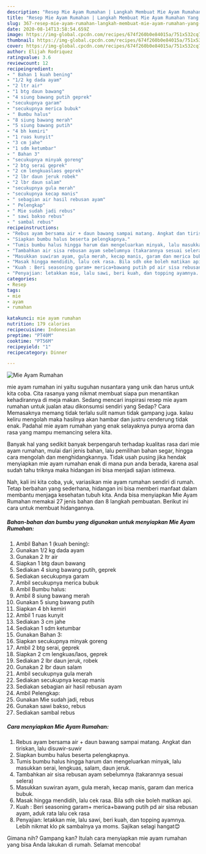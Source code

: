 ```yaml
---
description: "Resep Mie Ayam Rumahan | Langkah Membuat Mie Ayam Rumahan Yang Mudah Dan Praktis"
title: "Resep Mie Ayam Rumahan | Langkah Membuat Mie Ayam Rumahan Yang Mudah Dan Praktis"
slug: 367-resep-mie-ayam-rumahan-langkah-membuat-mie-ayam-rumahan-yang-mudah-dan-praktis
date: 2020-08-14T13:58:54.659Z
image: https://img-global.cpcdn.com/recipes/674f260b0e84015a/751x532cq70/mie-ayam-rumahan-foto-resep-utama.jpg
thumbnail: https://img-global.cpcdn.com/recipes/674f260b0e84015a/751x532cq70/mie-ayam-rumahan-foto-resep-utama.jpg
cover: https://img-global.cpcdn.com/recipes/674f260b0e84015a/751x532cq70/mie-ayam-rumahan-foto-resep-utama.jpg
author: Elijah Rodriquez
ratingvalue: 3.6
reviewcount: 12
recipeingredient:
- " Bahan 1 kuah bening"
- "1/2 kg dada ayam"
- "2 ltr air"
- "1 btg daun bawang"
- "4 siung bawang putih geprek"
- "secukupnya garam"
- "secukupnya merica bubuk"
- " Bumbu halus"
- "8 siung bawang merah"
- "5 siung bawang putih"
- "4 bh kemiri"
- "1 ruas kunyit"
- "3 cm jahe"
- "1 sdm ketumbar"
- " Bahan 3"
- "secukupnya minyak goreng"
- "2 btg serai geprek"
- "2 cm lengkuaslaos geprek"
- "2 lbr daun jeruk robek"
- "2 lbr daun salam"
- "secukupnya gula merah"
- "secukupnya kecap manis"
- " sebagian air hasil rebusan ayam"
- " Pelengkap"
- " Mie sudah jadi rebus"
- " sawi bakso rebus"
- " sambal rebus"
recipeinstructions:
- "Rebus ayam bersama air + daun bawang sampai matang. Angkat dan tiriskan, lalu disuwir-suwir"
- "Siapkan bumbu halus beserta pelengkapnya."
- "Tumis bumbu halus hingga harum dan mengeluarkan minyak, lalu masukkan serai, lengkuas, salam, daun jeruk."
- "Tambahkan air sisa rebusan ayam sebelumnya (takarannya sesuai selera)"
- "Masukkan suwiran ayam, gula merah, kecap manis, garam dan merica bubuk."
- "Masak hingga mendidih, lalu cek rasa. Bila sdh oke boleh matikan api."
- "Kuah : Beri seasoning garam+ merica+bawang putih pd air sisa rebusan ayam, aduk rata lalu cek rasa"
- "Penyajian: letakkan mie, lalu sawi, beri kuah, dan topping ayamnya. Lebih nikmat klo pk sambalnya ya moms. Sajikan selagi hangat😊"
categories:
- Resep
tags:
- mie
- ayam
- rumahan

katakunci: mie ayam rumahan 
nutrition: 179 calories
recipecuisine: Indonesian
preptime: "PT40M"
cooktime: "PT56M"
recipeyield: "1"
recipecategory: Dinner

---
```



![Mie Ayam Rumahan](https://img-global.cpcdn.com/recipes/674f260b0e84015a/751x532cq70/mie-ayam-rumahan-foto-resep-utama.jpg)


mie ayam rumahan ini yaitu suguhan nusantara yang unik dan harus untuk kita coba. Cita rasanya yang nikmat membuat siapa pun menantikan kehadirannya di meja makan.
Sedang mencari inspirasi resep mie ayam rumahan untuk jualan atau dikonsumsi sendiri yang Sedap? Cara Memasaknya memang tidak terlalu sulit namun tidak gampang juga. kalau keliru mengolah maka hasilnya akan hambar dan justru cenderung tidak enak. Padahal mie ayam rumahan yang enak selayaknya punya aroma dan rasa yang mampu memancing selera kita.

Banyak hal yang sedikit banyak berpengaruh terhadap kualitas rasa dari mie ayam rumahan, mulai dari jenis bahan, lalu pemilihan bahan segar, hingga cara mengolah dan menghidangkannya. Tidak usah pusing jika hendak menyiapkan mie ayam rumahan enak di mana pun anda berada, karena asal sudah tahu triknya maka hidangan ini bisa menjadi sajian istimewa.




Nah, kali ini kita coba, yuk, variasikan mie ayam rumahan sendiri di rumah. Tetap berbahan yang sederhana, hidangan ini bisa memberi manfaat dalam membantu menjaga kesehatan tubuh kita. Anda bisa menyiapkan Mie Ayam Rumahan memakai 27 jenis bahan dan 8 langkah pembuatan. Berikut ini cara untuk membuat hidangannya.

<!--inarticleads1-->

##### Bahan-bahan dan bumbu yang digunakan untuk menyiapkan Mie Ayam Rumahan:

1. Ambil  Bahan 1 (kuah bening):
1. Gunakan 1/2 kg dada ayam
1. Gunakan 2 ltr air
1. Siapkan 1 btg daun bawang
1. Sediakan 4 siung bawang putih, geprek
1. Sediakan secukupnya garam
1. Ambil secukupnya merica bubuk
1. Ambil  Bumbu halus:
1. Ambil 8 siung bawang merah
1. Gunakan 5 siung bawang putih
1. Siapkan 4 bh kemiri
1. Ambil 1 ruas kunyit
1. Sediakan 3 cm jahe
1. Sediakan 1 sdm ketumbar
1. Gunakan  Bahan 3:
1. Siapkan secukupnya minyak goreng
1. Ambil 2 btg serai, geprek
1. Siapkan 2 cm lengkuas/laos, geprek
1. Sediakan 2 lbr daun jeruk, robek
1. Gunakan 2 lbr daun salam
1. Ambil secukupnya gula merah
1. Sediakan secukupnya kecap manis
1. Sediakan  sebagian air hasil rebusan ayam
1. Ambil  Pelengkap:
1. Gunakan  Mie sudah jadi, rebus
1. Gunakan  sawi bakso, rebus
1. Sediakan  sambal rebus




<!--inarticleads2-->

##### Cara menyiapkan Mie Ayam Rumahan:

1. Rebus ayam bersama air + daun bawang sampai matang. Angkat dan tiriskan, lalu disuwir-suwir
1. Siapkan bumbu halus beserta pelengkapnya.
1. Tumis bumbu halus hingga harum dan mengeluarkan minyak, lalu masukkan serai, lengkuas, salam, daun jeruk.
1. Tambahkan air sisa rebusan ayam sebelumnya (takarannya sesuai selera)
1. Masukkan suwiran ayam, gula merah, kecap manis, garam dan merica bubuk.
1. Masak hingga mendidih, lalu cek rasa. Bila sdh oke boleh matikan api.
1. Kuah : Beri seasoning garam+ merica+bawang putih pd air sisa rebusan ayam, aduk rata lalu cek rasa
1. Penyajian: letakkan mie, lalu sawi, beri kuah, dan topping ayamnya. Lebih nikmat klo pk sambalnya ya moms. Sajikan selagi hangat😊




Gimana nih? Gampang kan? Itulah cara menyiapkan mie ayam rumahan yang bisa Anda lakukan di rumah. Selamat mencoba!
